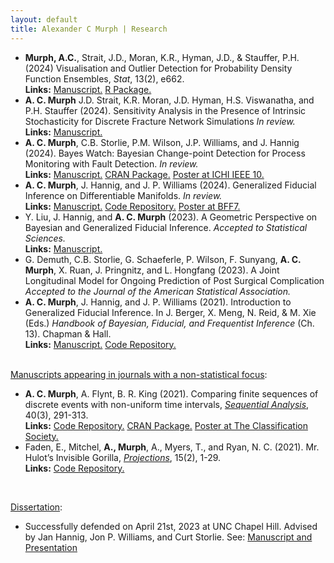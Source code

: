 ```yaml
---
layout: default
title: Alexander C Murph | Research
---
```

<div class="research">

<ul>
    <li>
        <b>Murph, A.C.</b>, Strait, J.D., Moran, K.R., Hyman, J.D., & Stauffer, P.H. (2024) Visualisation and Outlier Detection for Probability Density Function Ensembles, <i>Stat</i>, 13(2), e662.<br> <b>Links:</b> <a id="raw-url" href="https://raw.githubusercontent.com/sirmurphalot/sirmurphalot.github.io/master/_papers/pdf_boxplots.pdf">Manuscript.</a> <a id="raw-url" href="https://github.com/lanl/deboinr">R Package.</a>
  </li>
    <li>
    <b>A. C. Murph</b> J.D. Strait, K.R. Moran, J.D. Hyman, H.S. Viswanatha, and P.H. Stauffer (2024).  Sensitivity Analysis in the Presence of Intrinsic Stochasticity for Discrete Fracture Network Simulations <i>In review.</i> <br> <b>Links:</b> <a id="raw-url" href="https://arxiv.org/abs/2312.04722">Manuscript.</a>
  </li>
    <li>
    <b>A. C. Murph</b>, C.B. Storlie, P.M. Wilson, J.P. Williams, and J. Hannig (2024).  Bayes Watch: Bayesian Change-point Detection for Process Monitoring with Fault Detection. <i>In review.</i> <br> <b>Links:</b> <a id="raw-url" href="https://arxiv.org/abs/2310.02940">Manuscript.</a> <a id="raw-url" href="https://cran.r-project.org/web/packages/bayesWatch/index.html">CRAN Package.</a> <a id="raw-url" href="https://raw.githubusercontent.com/sirmurphalot/sirmurphalot.github.io/master/_papers/IEEE_ICHI_2022_Poster.pdf">Poster at ICHI IEEE 10.</a> 
  </li>
  <li>
    <b>A. C. Murph</b>, J. Hannig, and J. P. Williams (2024). Generalized Fiducial Inference on Differentiable Manifolds. <i>In review.</i> <br> <b>Links:</b> <a id="raw-url" href="https://arxiv.org/abs/2209.15473">Manuscript.</a> <a id="raw-url" href="https://github.com/sirmurphalot/GFI_onManifolds"> Code Repository.</a> <a id="raw-url" href="https://raw.githubusercontent.com/sirmurphalot/sirmurphalot.github.io/master/_papers/BFF_poster_2022.pdf">Poster at BFF7.</a> 
  </li>
  <li>
    Y. Liu, J. Hannig, and <b>A. C. Murph</b> (2023). A Geometric Perspective on Bayesian and Generalized Fiducial Inference. <i>Accepted to Statistical Sciences.</i> <br> <b>Links:</b> <a id="raw-url" href="https://arxiv.org/abs/2210.05462">Manuscript.</a>
  </li>
  <li>
    G. Demuth, C.B. Storlie, G. Schaeferle, P. Wilson, F. Sunyang, <b>A. C. Murph</b>, X. Ruan, J. Pringnitz, and L. Hongfang (2023). A Joint Longitudinal Model for Ongoing Prediction of Post Surgical Complication <i>Accepted to the Journal of the American Statistical Association.</i>
  </li>
  <li>
    <b>A. C. Murph</b>, J. Hannig, and J. P. Williams (2021). Introduction to Generalized Fiducial Inference. In J. Berger, X. Meng, N. Reid, & M. Xie (Eds.) <i>Handbook of Bayesian, Fiducial, and Frequentist Inference</i> (Ch. 13).  Chapman & Hall.  <br> <b>Links:</b> <a id="raw-url" href="https://arxiv.org/abs/2302.14598">Manuscript.</a> <a id="raw-url" href="https://github.com/sirmurphalot/IntroductionGFI">Code Repository.</a>
  </li>
    <br>
    </ul>
<u>Manuscripts appearing in journals with a non-statistical focus</u>:
<ul>
  <li>
      <b>A. C. Murph</b>, A. Flynt, B. R. King (2021). Comparing finite sequences of discrete events with non-uniform time intervals, <i><a id="raw-url" href="https://www.tandfonline.com/doi/full/10.1080/07474946.2021.1940491">Sequential Analysis</a></i>,  40(3), 291-313.  <br> <b>Links:</b> <a id="raw-url" href=" https://github.com/cran/sawnuti">Code Repository.</a> <a id="raw-url" href="https://cran.r-project.org/web/packages/sawnuti/sawnuti.pdf">CRAN Package.</a> <a id="raw-url" href="https://raw.githubusercontent.com/sirmurphalot/sirmurphalot.github.io/master/_papers/SAWNUTI_poster_murph2021.pdf">Poster at The Classification Society.</a>
  </li>
      <li>
    Faden, E., Mitchel, <b>A., Murph</b>, A., Myers, T., and Ryan, N. C. (2021). Mr. Hulot’s Invisible Gorilla, <i><a id="raw-url" href="https://doi.org/10.3167/proj.2021.150201%20">Projections</a></i>, 15(2), 1-29.  <br> <b>Links:</b> <a id="raw-url" href="https://github.com/sirmurphalot/VisualDisturbances">Code Repository.</a>
  </li>
  </ul>
<br>

<u>Dissertation</u>:
<ul>
  <li>
      Successfully defended on April 21st, 2023 at UNC Chapel Hill.  Advised by Jan Hannig, Jon P. Williams, and Curt Storlie.  See: <a id="raw-url" href="https://github.com/sirmurphalot/dissertation">Manuscript and Presentation</a>
  </li>
  </ul>
<br>

</div>
